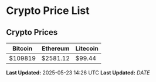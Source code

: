 # Crypto Price List

## Crypto Prices
| Bitcoin | Ethereum | Litecoin |
| ------- | -------- | -------- |
| $109819 | $2581.12 | $99.44 |
**Last Updated:** 2025-05-23 14:26 UTC
**Last Updated:** $DATE$
